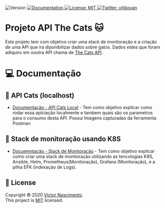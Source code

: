 <p>
  <img alt="Version" src="https://img.shields.io/badge/version-v2-blue.svg?cacheSeconds=2592000" />
  <a href="/" target="_blank">
    <img alt="Documentation" src="https://img.shields.io/badge/documentation-yes-brightgreen.svg" />
  </a>
  <a href="/LICENSE" target="_blank">
    <img alt="License: MIT" src="https://img.shields.io/badge/License-MIT-yellow.svg" />
  </a>
  <a href="https://twitter.com/vitikovan" target="_blank">
    <img alt="Twitter: vitikovan" src="https://img.shields.io/twitter/follow/vitikovan.svg?style=social" />
  </a>
</p>

# Projeto API The Cats  :cat: 

Este projeto tem com objetivo criar uma stack de monitoração e a criação de uma API que ira diponibilizar dados sobre gatos. Dados estes que foram adiquiro em ooutra API chama de [The Cats API](https://thecatapi.com/).


# :computer: Documentação 

## :green_book: API Cats (localhost)

- [Documentação - API Cats Local](https://github.com/augustovan/apiCatsProject/tree/master/cats_api_data) - Tem como objetivo explicar como rodar essa aplciação localmente e tambem quais são os parametros para o consumo desta API. Possui Imagens capturadas da ferramenta Postman 

## :blue_book: Stack de monitoração usando K8S
 
- [Docuemntação - Stack de Monitoração](https://github.com/augustovan/apiCatsProject/tree/master/monitoring) - Tem como objetivo explicar como criar uma stack de monitoração utilizando as tencologias K8S, Ansible, Helm, Prometheus(Monitoração), Grafana (Monitoração), e a pilha EFK (indexação de Logs).


## 📝 License

Copyright © 2020 [Victor Nascimento](https://github.com/augustovan).<br />
This project is [MIT](/LICENSE) licensed.


